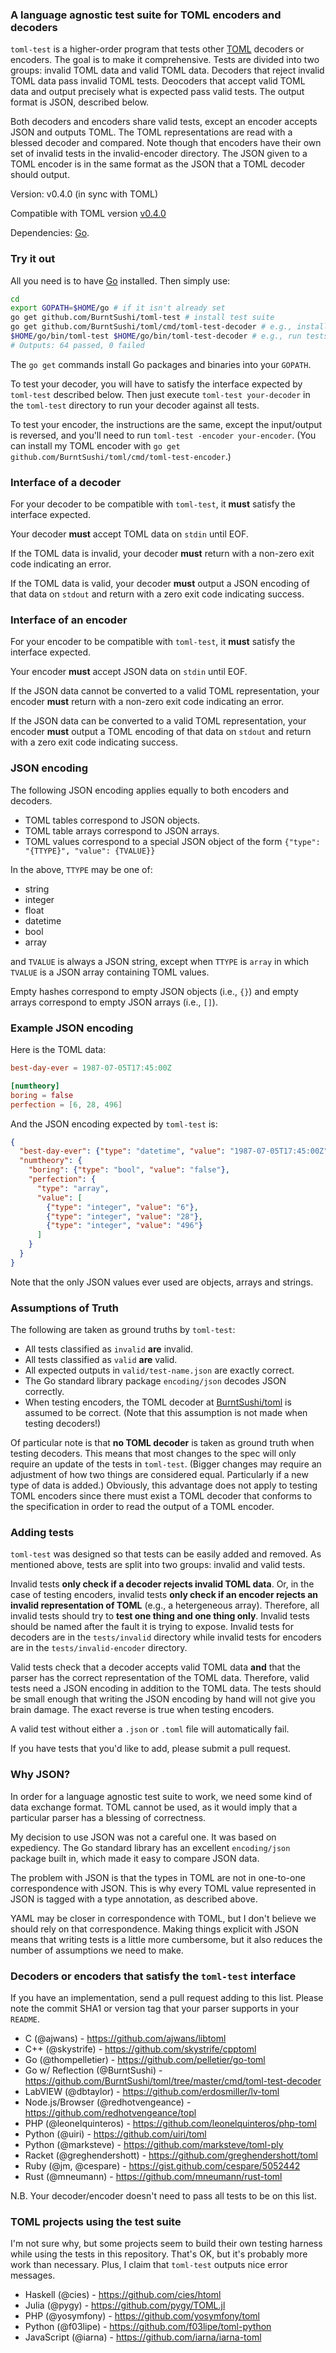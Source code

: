 ### A language agnostic test suite for TOML encoders and decoders

`toml-test` is a higher-order program that tests other 
[TOML](https://github.com/mojombo/toml)
decoders or encoders. The goal is to make it comprehensive.
Tests are divided into two groups: invalid TOML data and valid TOML 
data. Decoders that reject invalid TOML data pass invalid TOML tests. Deocoders 
that accept valid TOML data and output precisely what is expected pass valid 
tests. The output format is JSON, described below.

Both decoders and encoders share valid tests, except an encoder accepts JSON 
and outputs TOML. The TOML representations are read with a blessed decoder and 
compared. Note though that encoders have their own set of invalid tests in the 
invalid-encoder directory. The JSON given to a TOML encoder is in the same 
format as the JSON that a TOML decoder should output.

Version: v0.4.0 (in sync with TOML)

Compatible with TOML version
[v0.4.0](https://github.com/mojombo/toml/blob/master/versions/toml-v0.4.0.md)

Dependencies: [Go](http://golang.org).


### Try it out

All you need is to have [Go](http://golang.org) installed. Then simply
use:

```bash
cd
export GOPATH=$HOME/go # if it isn't already set
go get github.com/BurntSushi/toml-test # install test suite
go get github.com/BurntSushi/toml/cmd/toml-test-decoder # e.g., install my parser
$HOME/go/bin/toml-test $HOME/go/bin/toml-test-decoder # e.g., run tests on my parser
# Outputs: 64 passed, 0 failed
```

The `go get` commands install Go packages and binaries into your `GOPATH`.

To test your decoder, you will have to satisfy the interface expected by 
`toml-test` described below. Then just execute `toml-test your-decoder` in the
`toml-test` directory to run your decoder against all tests.

To test your encoder, the instructions are the same, except the input/output
is reversed, and you'll need to run `toml-test -encoder your-encoder`.
(You can install my TOML encoder with `go get 
github.com/BurntSushi/toml/cmd/toml-test-encoder`.)


### Interface of a decoder

For your decoder to be compatible with `toml-test`, it **must** satisfy the 
interface expected.

Your decoder **must** accept TOML data on `stdin` until EOF.

If the TOML data is invalid, your decoder **must** return with a non-zero
exit code indicating an error.

If the TOML data is valid, your decoder **must** output a JSON encoding of that 
data on `stdout` and return with a zero exit code indicating success.


### Interface of an encoder

For your encoder to be compatible with `toml-test`, it **must** satisfy the 
interface expected.

Your encoder **must** accept JSON data on `stdin` until EOF.

If the JSON data cannot be converted to a valid TOML representation, your 
encoder **must** return with a non-zero exit code indicating an error.

If the JSON data can be converted to a valid TOML representation, your encoder 
**must** output a TOML encoding of that data on `stdout` and return with a zero 
exit code indicating success.


### JSON encoding

The following JSON encoding applies equally to both encoders and decoders.

* TOML tables correspond to JSON objects.
* TOML table arrays correspond to JSON arrays.
* TOML values correspond to a special JSON object of the form
  `{"type": "{TTYPE}", "value": {TVALUE}}`

In the above, `TTYPE` may be one of:

* string
* integer
* float
* datetime
* bool
* array

and `TVALUE` is always a JSON string, except when `TTYPE` is `array` in which
`TVALUE` is a JSON array containing TOML values.

Empty hashes correspond to empty JSON objects (i.e., `{}`) and empty arrays 
correspond to empty JSON arrays (i.e., `[]`).


### Example JSON encoding

Here is the TOML data:

```toml
best-day-ever = 1987-07-05T17:45:00Z

[numtheory]
boring = false
perfection = [6, 28, 496]
```

And the JSON encoding expected by `toml-test` is:

```json
{
  "best-day-ever": {"type": "datetime", "value": "1987-07-05T17:45:00Z"},
  "numtheory": {
    "boring": {"type": "bool", "value": "false"},
    "perfection": {
      "type": "array",
      "value": [
        {"type": "integer", "value": "6"},
        {"type": "integer", "value": "28"},
        {"type": "integer", "value": "496"}
      ]
    }
  }
}
```

Note that the only JSON values ever used are objects, arrays and strings.


### Assumptions of Truth

The following are taken as ground truths by `toml-test`:

* All tests classified as `invalid` **are** invalid.
* All tests classified as `valid` **are** valid.
* All expected outputs in `valid/test-name.json` are exactly correct.
* The Go standard library package `encoding/json` decodes JSON correctly.
* When testing encoders, the TOML decoder at
  [BurntSushi/toml](https://github.com/BurntSushi/toml) is assumed to be 
  correct. (Note that this assumption is not made when testing decoders!)

Of particular note is that **no TOML decoder** is taken as ground truth when 
testing decoders. This means that most changes to the spec will only require an 
update of the tests in `toml-test`. (Bigger changes may require an adjustment 
of how two things are considered equal. Particularly if a new type of data is 
added.) Obviously, this advantage does not apply to testing TOML encoders since 
there must exist a TOML decoder that conforms to the specification in order to 
read the output of a TOML encoder.


### Adding tests

`toml-test` was designed so that tests can be easily added and removed. As 
mentioned above, tests are split into two groups: invalid and valid tests. 

Invalid tests **only check if a decoder rejects invalid TOML data**. Or, in the 
case of testing encoders, invalid tests **only check if an encoder rejects an 
invalid representation of TOML** (e.g., a hetergeneous array).
Therefore, all invalid tests should try to **test one thing and one thing 
only**. Invalid tests should be named after the fault it is trying to expose.
Invalid tests for decoders are in the `tests/invalid` directory while invalid 
tests for encoders are in the `tests/invalid-encoder` directory.

Valid tests check that a decoder accepts valid TOML data **and** that 
the parser has the correct representation of the TOML data. Therefore, valid 
tests need a JSON encoding in addition to the TOML data. The tests should be 
small enough that writing the JSON encoding by hand will not give you brain 
damage. The exact reverse is true when testing encoders.

A valid test without either a `.json` or `.toml` file will automatically fail.

If you have tests that you'd like to add, please submit a pull request.


### Why JSON?

In order for a language agnostic test suite to work, we need some kind of data 
exchange format. TOML cannot be used, as it would imply that a particular 
parser has a blessing of correctness.

My decision to use JSON was not a careful one. It was based on expediency. The 
Go standard library has an excellent `encoding/json` package built in, which 
made it easy to compare JSON data.

The problem with JSON is that the types in TOML are not in one-to-one 
correspondence with JSON. This is why every TOML value represented in JSON is 
tagged with a type annotation, as described above.

YAML may be closer in correspondence with TOML, but I don't believe we should
rely on that correspondence. Making things explicit with JSON means that 
writing tests is a little more cumbersome, but it also reduces the number of 
assumptions we need to make.


### Decoders or encoders that satisfy the `toml-test` interface

If you have an implementation, send a pull request adding to this list. Please 
note the commit SHA1 or version tag that your parser supports in your `README`.

* C (@ajwans) - https://github.com/ajwans/libtoml
* C++ (@skystrife) - https://github.com/skystrife/cpptoml
* Go (@thompelletier) - https://github.com/pelletier/go-toml
* Go w/ Reflection (@BurntSushi) - https://github.com/BurntSushi/toml/tree/master/cmd/toml-test-decoder
* LabVIEW (@dbtaylor) - https://github.com/erdosmiller/lv-toml
* Node.js/Browser (@redhotvengeance) - https://github.com/redhotvengeance/topl
* PHP (@leonelquinteros) - https://github.com/leonelquinteros/php-toml
* Python (@uiri) - https://github.com/uiri/toml
* Python (@marksteve) - https://github.com/marksteve/toml-ply
* Racket (@greghendershott) - https://github.com/greghendershott/toml
* Ruby (@jm, @cespare) - https://gist.github.com/cespare/5052442
* Rust (@mneumann) - https://github.com/mneumann/rust-toml

N.B. Your decoder/encoder doesn't need to pass all tests to be on this list. 


### TOML projects using the test suite

I'm not sure why, but some projects seem to build their own testing harness 
while using the tests in this repository. That's OK, but it's probably more 
work than necessary. Plus, I claim that `toml-test` outputs nice error 
messages.

* Haskell (@cies) - https://github.com/cies/htoml
* Julia (@pygy) - https://github.com/pygy/TOML.jl
* PHP (@yosymfony) - https://github.com/yosymfony/toml
* Python (@f03lipe) - https://github.com/f03lipe/toml-python
* JavaScript (@iarna) - https://github.com/iarna/iarna-toml

